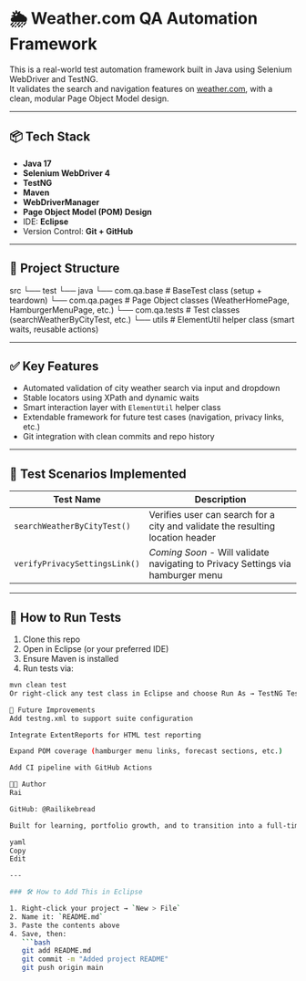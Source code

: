 # 🌦️ Weather.com QA Automation Framework

This is a real-world test automation framework built in Java using Selenium WebDriver and TestNG.  
It validates the search and navigation features on [weather.com](https://www.weather.com), with a clean, modular Page Object Model design.

---

## 📦 Tech Stack

- **Java 17**
- **Selenium WebDriver 4**
- **TestNG**
- **Maven**
- **WebDriverManager**
- **Page Object Model (POM) Design**
- IDE: **Eclipse**
- Version Control: **Git + GitHub**

---

## 📂 Project Structure

src
└── test
    └── java
        └── com.qa.base      # BaseTest class (setup + teardown)
        └── com.qa.pages     # Page Object classes (WeatherHomePage, HamburgerMenuPage, etc.)
        └── com.qa.tests     # Test classes (searchWeatherByCityTest, etc.)
        └── utils            # ElementUtil helper class (smart waits, reusable actions)


---

## ✅ Key Features

- Automated validation of city weather search via input and dropdown
- Stable locators using XPath and dynamic waits
- Smart interaction layer with `ElementUtil` helper class
- Extendable framework for future test cases (navigation, privacy links, etc.)
- Git integration with clean commits and repo history

---

## 🧪 Test Scenarios Implemented

| Test Name                      | Description |
|-------------------------------|-------------|
| `searchWeatherByCityTest()`   | Verifies user can search for a city and validate the resulting location header |
| `verifyPrivacySettingsLink()` | *Coming Soon* - Will validate navigating to Privacy Settings via hamburger menu |

---

## 🚀 How to Run Tests

1. Clone this repo  
2. Open in Eclipse (or your preferred IDE)  
3. Ensure Maven is installed  
4. Run tests via:
```bash
mvn clean test
Or right-click any test class in Eclipse and choose Run As → TestNG Test

🔮 Future Improvements
Add testng.xml to support suite configuration

Integrate ExtentReports for HTML test reporting

Expand POM coverage (hamburger menu links, forecast sections, etc.)

Add CI pipeline with GitHub Actions

👨‍💻 Author
Rai

GitHub: @Railikebread

Built for learning, portfolio growth, and to transition into a full-time Software QA or SDET role.

yaml
Copy
Edit

---

### 🛠 How to Add This in Eclipse

1. Right-click your project → `New > File`
2. Name it: `README.md`
3. Paste the contents above
4. Save, then:
   ```bash
   git add README.md
   git commit -m "Added project README"
   git push origin main
